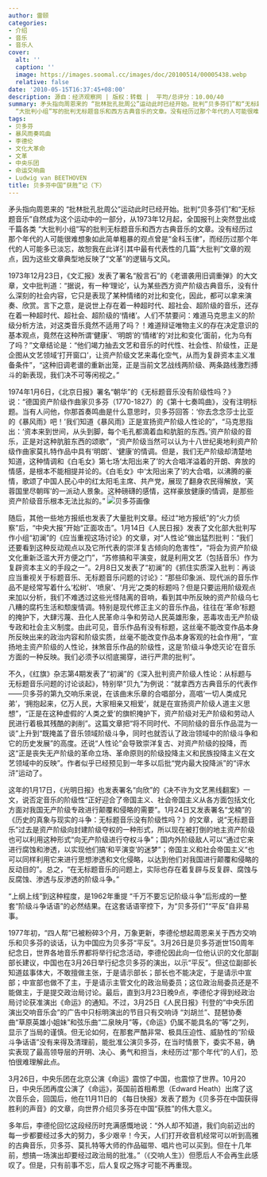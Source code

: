 ```yaml
---
author: 雷颐
categories:
- 介绍
- 音乐
- 音乐人
cover:
  alt: ''
  caption: ''
  image: https://images.soomal.cc/images/doc/20100514/00005438.webp
  relative: false
date: '2010-05-15T16:37:45+08:00'
description: 源自：经济观察网 | 版权：转载 |  平均/总评分：10.00/40
summary: 矛头指向周恩来的 “批林批孔批周公”运动此时已经开始。批判“贝多芬们”和“无标题音乐”自然成为这个运动中的一部分，从1973年12月起，全国报刊上突然登出成千篇各类
  “大批判小组”写的批判无标题音乐和西方古典音乐的文章。没有经历过那个年代的人可能很难想象如此简单粗暴的观点曾是“金科玉律”，而经历过那个年代的人可能多已淡忘，故恕我在此详引其中最有代表性的几篇“大批判”文章的观点，因为这些文章典型地反映了“文革”的逻辑与文风……
tags:
- 贝多芬
- 暴风雨奏鸣曲
- 李德伦
- 文化大革命
- 文革
- 中央乐团
- 命运交响曲
- Ludwig van BEETHOVEN
title: 贝多芬中国“获胜”记（下）
---
```


矛头指向周恩来的 “批林批孔批周公”运动此时已经开始。批判“贝多芬们”和“无标题音乐”自然成为这个运动中的一部分，从1973年12月起，全国报刊上突然登出成千篇各类 “大批判小组”写的批判无标题音乐和西方古典音乐的文章。没有经历过那个年代的人可能很难想象如此简单粗暴的观点曾是“金科玉律”，而经历过那个年代的人可能多已淡忘，故恕我在此详引其中最有代表性的几篇“大批判”文章的观点，因为这些文章典型地反映了“文革”的逻辑与文风。

1973年12月23日，《文汇报》发表了署名“殷言石”的《老谱袭用旧调重弹》的大文章，文中批判道：“据说，有一种‘理论’，认为某些西方资产阶级古典音乐，没有什么深刻的社会内容，它只是表现了某种情绪的对比和变化，因此，都可以拿来演奏、欣赏。言下之意，是说世上存在着一种超时代、超社会、超阶级的音乐，还存在着一种超时代、超社会、超阶级的‘情绪’。人们不禁要问：难道马克思主义的阶级分析方法，对这类音乐竟然不适用了吗？！难道辩证唯物主义的存在决定意识的基本观点，竟然在这种所谓‘健康’、‘明朗’的‘情绪’的‘对比和变化’面前，化为乌有了吗？”文章结论是：“他们竭力抽去文艺和音乐的时代性、社会性、阶级性，正是企图从文艺领域‘打开窗口’，让资产阶级文艺来毒化空气，从而为复辟资本主义准备条件”，“这种旧调老谱的重新出笼，正是当前文艺战线两阶级、两条路线激烈搏斗的新表现，我们决不可等闲视之。” 

1974年1月6日，《北京日报》署名“朝华”的《无标题音乐没有阶级性吗？》说：“德国资产阶级作曲家贝多芬（1770-1827）的《第十七奏鸣曲》，没有注明标题。当有人问他，你那首奏鸣曲是什么意思时，贝多芬回答：‘你去念念莎士比亚的《暴风雨》吧！’我们知道《暴风雨》正是宣扬资产阶级人性论的”，“马克思指出：‘资本来到世间，从头到脚，每个毛孔都滴着血和肮脏的东西。’资产阶级的音乐，正是对这种肮脏东西的颂歌”，“资产阶级当然可以认为十八世纪奥地利资产阶级作曲家莫扎特作品中具有‘明朗’、‘健康’的情调。但是，我们无产阶级却清楚地知道，这种情调和《白毛女》第七场‘太阳出来了’的大合唱洋溢着的开朗、奔放的情感，是根本不能相提并论的。《白毛女》中‘太阳出来了’的大合唱，以沸腾的豪情，歌颂了中国人民心中的红太阳毛主席、共产党，展现了翻身农民得解放，‘芙蓉国里尽朝晖’的一派动人景象。这种磅礴的感情，这样豪放健康的情调，是那些资产阶级音乐根本无法比拟的。” 
![贝多芬画像](https://images.soomal.cc/images/doc/20100514/00005438.webp)





随后，其他一些地方报纸也发表了大量批判文章。经过“地方报纸”的“火力侦察”后，“中央大报”开始“正面攻击”。1月14日《人民日报》发表了文化部大批判写作小组“初澜”的《应当重视这场讨论》的文章，对“人性论”做出猛烈批判：“我们还要看到这种反动观点以及它所代表的崇洋复古倾向的危害性”，“将会为资产阶级文化重新泛滥大开方便之门”，“苏修搞和平演变，就是利用文艺（包括音乐）作为复辟资本主义的手段之一”。2月8日又发表了“初澜”的《抓住实质深入批判：再谈应当重视关于标题音乐、无标题音乐问题的讨论》：“那些印象派、现代派的音乐作品不是经常写着什么‘松树’、‘喷泉’、‘月光’之类的标题吗？但是只要运用阶级观点来加以分析，我们不难透过这些光怪陆离的音响，看到其中所反映的资产阶级乌七八糟的腐朽生活和颓废情调。特别是现代修正主义的音乐作品，往往在‘革命’标题的掩护下，大肆污蔑、丑化人民革命斗争和劳动人民英雄形象，恶毒攻击无产阶级专政和社会主义制度。由此可见，音乐作品有没有标题，这丝毫不能改变作品本身所反映出来的政治内容和阶级实质，丝毫不能改变作品本身客观的社会作用”，“宣扬地主资产阶级的人性论，抹煞音乐作品的阶级性，这是‘阶级斗争熄灭论’在音乐方面的一种反映。我们必须予以彻底揭穿，进行严肃的批判”。 

不久，《红旗》杂志第4期发表了“初澜”的《深入批判资产阶级人性论：从标题与无标题音乐问题的讨论谈起》，特别举“贝九”为例说：“就拿西方古典音乐的代表作――贝多芬的第九交响乐来说，在该曲末乐章的合唱部分，高唱‘一切人类成兄弟’，‘拥抱起来，亿万人民，大家相亲又相爱’，就是在宣扬资产阶级人道主义思想”，“正是在这种虚假的‘人类之爱’的旗帜掩护下，资产阶级对无产阶级和劳动人民进行着极其残酷的剥削”。这篇文章把“将不同时代、不同阶级的音乐作品混为一谈”上升到“既掩盖了音乐领域阶级斗争，同时也就否认了政治领域中的阶级斗争和它的历史发展”的高度。还说“人性论”会导致崇洋复古、对资产阶级的投降，而这“正是丧失无产阶级的革命立场、革命原则的阶级投降主义和民族投降主义在文艺领域中的反映”。作者似乎已经预见到一年多以后批“党内最大投降派”的“评水浒”运动了。 

这年的1月17日，《光明日报》也发表署名“向欣”的《决不许为文艺黑线翻案》一文，说否定音乐的阶级性“正好迎合了帝国主义、社会帝国主义从各方面包括文化方面对我国无产阶级专政进行颠覆和侵略的需要”。1月24日又发表署名“戈楠”的《历史的真象与现实的斗争：无标题音乐没有阶级性吗？》的文章，说“无标题音乐”过去是资产阶级向封建阶级夺权的一种形式，所以现在被打倒的地主资产阶级也可以利用这种形式“向无产阶级进行夺权斗争”；国内外阶级敌人可以“通过它来进行腐蚀和渗透，以实现他们搞‘和平演变’的迷梦”；帝国主义和社会帝国主义“也可以同样利用它来进行思想渗透和文化侵略，以达到他们对我国进行颠覆和侵略的反动目的”。总之，“在无标题音乐的问题上，实际也存在着复辟与反复辟、腐蚀与反腐蚀、渗透与反渗透的阶级斗争。” 

“上纲上线”到这种程度，是1962年重提 “千万不要忘记阶级斗争”后形成的一整套“阶级斗争话语”的必然结果。在这套话语宰控下，为“贝多芬们”“平反”自非易事。 

1977年初，“四人帮”已被粉碎3个月，万象更新，李德伦想起周恩来关于西方交响乐和贝多芬的谈话，认为中国应为贝多芬“平反”。3月26日是贝多芬逝世150周年纪念日，世界各地音乐界都将举行纪念活动，李德伦因此向一位他认识的文化部副部长建议，中国也在3月26日举行纪念贝多芬的演出，以示“平反”。但这位副部长知道兹事体大，不敢擅做主张，于是请示部长；部长也不能决定，于是请示中宣部；中宣部也做不了主，于是请示主管文化的政治局委员；这位政治局委员还是不能做主，于是提交政治局讨论。最后，直到3月23日晚9点，李德伦才得到经政治局讨论获准演出《命运》的通知。不过，3月25日《人民日报》刊登的“中央乐团演出交响音乐会”的广告中只标明演出的节目只有交响诗 “刘胡兰”、琵琶协奏曲“草原英雄小姐妹”和弦乐曲“二泉映月”等，《命运》仍属不能具名的“等”之列，显示了当局的谨慎。但无论如何，在那套严酷非常、极具压迫性、威胁性的“阶级斗争话语”没有来得及清理前，能批准公演贝多芬，在当时情景下，委实不易，确实表现了最高领导层的开明、决心、勇气和担当，未经历过“那个年代”的人们，恐怕很难理解此点。 

3月26日，中央乐团在北京公演《命运》震惊了中国，也震惊了世界。10月20日，中央乐团再度公演了《命运》，英国前首相希思（Edward Heath）出席了这次音乐会，回国后，他在11月11日的 《每日快报》发表了题为《贝多芬在中国获得胜利的声音》的文章，向世界介绍贝多芬在中国“获胜”的伟大意义。 

多年后，李德伦回忆这段经历时充满感慨地说：“外人却不知道，我们向前迈出的每一步都要经过多大的努力，多少艰辛！今天，人们打开收音机经常可以听到高雅的古典音乐，贝多芬、莫扎特等大师的作品磁带、唱片也可以买到。但在十几年前，想搞一场演出却要经过政治局的批准。”（《交响人生》）但愿后人不会再生此感叹了。但是，只有前事不忘，后人复叹之殇才可能不再重现。
